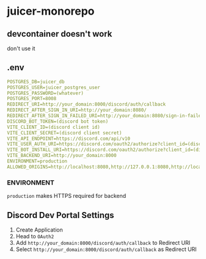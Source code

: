 # juicer-monorepo
## devcontainer doesn't work
don't use it
## .env
```yaml
POSTGRES_DB=juicer_db
POSTGRES_USER=juicer_postgres_user
POSTGRES_PASSWORD=(whatever)
POSTGRES_PORT=8008
REDIRECT_URI=http://your_domain:8000/discord/auth/callback
REDIRECT_AFTER_SIGN_IN_URI=http://your_domain:8080/
REDIRECT_AFTER_SIGN_IN_FAILED_URI=http://your_domain:8080/sign-in-failed
DISCORD_BOT_TOKEN=(discord bot token)
VITE_CLIENT_ID=(discord client id)
VITE_CLIENT_SECRET=(discord client secret)
VITE_API_ENDPOINT=https://discord.com/api/v10
VITE_USER_AUTH_URI=https://discord.com/oauth2/authorize?client_id=(discord_client_id))&response_type=code&redirect_uri=http%3A%2F%2Fyour_domain%3A8000%2Fdiscord%2Fauth%2Fcallback&scope=identify
VITE_BOT_INSTALL_URI=https://discord.com/oauth2/authorize?client_id=(discord_client_id)&permissions=268438576&integration_type=0&scope=bot
VITE_BACKEND_URI=http://your_domain:8000
ENVIRONMENT=production
ALLOWED_ORIGINS=http://localhost:8080,http://127.0.0.1:8080,http://localhost,http://127.0.0.1
```

### ENVIRONMENT
`production` makes HTTPS required for backend

## Discord Dev Portal Settings
1. Create Application
2. Head to `OAuth2`
3. Add `http://your_domain:8000/discord/auth/callback` to Redirect URI
4. Select `http://your_domain:8000/discord/auth/callback` as Redirect URI